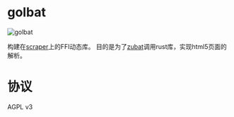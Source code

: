 # golbat #

![golbat](https://media.52poke.com/wiki/archive/0/0c/20140413155943%21042Golbat.png)

构建在[scraper](https://docs.rs/scraper/latest/scraper/)上的FFI动态库。
目的是为了[zubat](https://github.com/kalxd/zubat)调用rust库，实现html5页面的解析。

# 协议 #

AGPL v3
